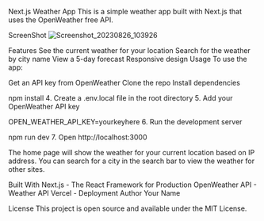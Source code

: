Next.js Weather App
This is a simple weather app built with Next.js that uses the OpenWeather free API.

ScreenShot
![Screenshot_20230826_103926](https://github.com/i-m-Gaurav/NextJS-weatherApp/assets/68615047/a918a9b5-66bd-4718-9734-9cdccc095395)


Features
See the current weather for your location
Search for the weather by city name
View a 5-day forecast
Responsive design
Usage
To use the app:

Get an API key from OpenWeather
Clone the repo
Install dependencies


npm install
4.  Create a .env.local file in the root directory
5.  Add your OpenWeather API key



OPEN_WEATHER_API_KEY=yourkeyhere
6.  Run the development server



npm run dev
7.  Open http://localhost:3000

The home page will show the weather for your current location based on IP address. You can search for a city in the search bar to view the weather for other sites.

Built With
Next.js - The React Framework for Production
OpenWeather API - Weather API
Vercel - Deployment
Author
Your Name

License
This project is open source and available under the MIT License.
